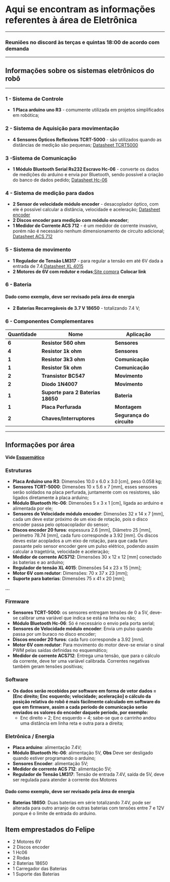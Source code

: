 # Aqui se encontram as informações referentes à área de Eletrônica
--------------------------------------------------------------------------
### Reuniões no discord às terças e quintas 18:00 de acordo com demanda
-----------------------------------------------------------------------------
## Informações sobre os sistemas eletrônicos do robô
------------------------------------------------------------------------------
### 1 - Sistema de Controle

* **1 Placa arduino uno R3** - comumente utilizada em projetos simplificados em robótica;

### 2 -  Sistema de Aquisição para movimentação

* **4 Sensores Ópticos Reflexivos TCRT-5000** -  são utilizados quando as distâncias de medição são pequenas; [Datasheet TCRT5000](https://github.com/PI1-2024-1/PI1-2024-1/blob/main/Repo%20-%20Eletronica/Datasheets/TCRT5000.PDF)


### 3 -Sistema de Comunicação

* **1 Módulo Bluetooth Serial Rs232 Escravo Hc-06** -  converte os dados de medições do arduino e envia por Bluetooth, sendo possível a criação do banco de dados pedido; [Datasheet Hc-06](https://github.com/PI1-2024-1/PI1-2024-1/blob/main/Repo%20-%20Eletronica/Datasheets/HC-06.PDF)

### 4 - Sistema de medição para dados

* **2 Sensor de velocidade módulo encoder** - desacoplador óptico, com ele é possível calcular a distância, velocidade e aceleração;  [Datasheet encoder](https://github.com/PI1-2024-1/PI1-2024-1/blob/main/Repo%20-%20Eletronica/Datasheets/Encoder.pdf)
* **2 Discos encoder para medição com módulo encoder**;
* **1 Medidor de Corrente ACS 712** - é um medidor de corrente invasivo, porém não é necessário nenhum dimensionamento de circuito adicional; [Datasheet ACS 712](https://github.com/PI1-2024-1/PI1-2024-1/blob/main/Repo%20-%20Eletronica/Datasheets/ACS712.PDF)

### 5 - Sistema de movimento

* **1 Regulador de Tensão LM317** - para regular a tensão em até 6V dada a entrada de 7.4;[Datasheet XL 4015](https://github.com/PI1-2024-1/PI1-2024-1/blob/main/Repo%20-%20Eletronica/Datasheets/XL4015.PDF)
* **2 Motores de 6V com redutor e rodas**;[Site compra](link.com) **Colocar link**

### 6 - Bateria	
#### Dado como exemplo, deve ser revisado pela área de energia
* **2 Baterias Recarregáveis de 3.7 V 18650** - totalizando 7.4 V;
	
### 6 - Componentes Complementares

| Quantidade | Nome | Aplicação |
| ---------- | ---- | --------- |
| **6** | **Resistor 560 ohm** | **Sensores** |
| **4** | **Resistor 1k ohm** | **Sensores** |
| **1** | **Resistor 3k3 ohm**  | **Comunicação** |
| **1** | **Resistor 5k  ohm** | **Comunicação** |
| **2** | **Transistor BC547**  | **Movimento** |
| **2** | **Diodo 1N4007** | **Movimento** |
| **1** | **Suporte para 2 Baterias 18650** | **Bateria** |
| **1** | **Placa Perfurada** |**Montagem** |
| **2** | **Chaves/Interruptores** | **Segurança do circuito** |  

----------------------------------------------------------------------------------------------		
## Informações por área
**Vide [Esquemático](https://github.com/PI1-2024-1/PI1-2024-1/blob/main/Repo%20-%20Eletronica/Esquemáticos/Segundo%20esquemático/Esquemático%202.pdf)**
### Estruturas

* **Placa Arduino uno R3**: Dimensões 10.0 x 6.0 x 3.0 [cm], peso 0.058 kg;
* **Sensores TCRT-5000**: Dimensões 10 x 5.6 x 7 [mm], esses sensores serão soldados na placa perfurada, juntamente com os resistores, são ligados diretamente à placa arduino;
* **Módulo Bluetooth Hc-06**: Dimensões 5 x 3 x 1 [cm], ligada ao arduino e alimentada por ele;
* **Sensores de Velocidade módulo encoder**: Dimensões 32 x 14 x 7 [mm], cada um deve estar próximo de um eixo de rotação, pois o disco encoder passa pelo optoacoplador do sensor;
* **Discos encoder 20 furos**: espessura 2.6 [mm], Diâmetro 25 [mm], perímetro 78.74 [mm], cada furo corresponde a 3.92 [mm]. Os discos deves estar acoplados a um eixo de rotação, para que cada furo passante pelo sensor encoder gere um pulso elétrico, podendo assim calcular a tragetória, velocidade e aceleração;  
* **Medidor de corrente  ACS712**: Dimensões 30 x 12 x 12 [mm] conectado às baterias e ao arduíno;
* **Regulador de tensão XL 4015**: Dimensões 54 x 23 x 15 [mm];
* **Motor 6V com redutor**: Dimensões: 70 x 37 x 23 [mm];
* **Suporte para baterias**: Dimensões 75 x 41 x 20 [mm];

**...**

### Firmware
* **Sensores TCRT-5000**: os sensores entregam tensões de 0 a 5V, deve-se calibrar uma variável que indica se está na linha ou não;
* **Módulo Bluetooth Hc-06**: Só é necessário o envio pela porta serial;
* **Sensores de Velocidade módulo encoder**: Envia um pulso quando passa por um buraco no disco encoder;
* **Discos encoder 20 furos**: cada furo corresponde a 3.92 [mm]. 
* **Motor 6V com redutor**: Para movimento do motor deve-se enviar o sinal PWM pelas saídas definidas no esquemático;
* **Medidor de corrente  ACS712**: Entrega uma tensão, que para o cálculo da corrente, deve ter uma variável calibrada. Correntes negativas também geram tensões positivas;

### Software
* **Os dados serão recebidos por software em forma de vetor dados = [Enc direito; Enc esquerdo; velocidade; aceleração] o cálculo da posição relativa do robô é mais fácilmente calculado em software do que em firmware, assim a cada período de comunicação serão enviados os valores do encoder daquele período, por exemplo:**   
  	* Enc direito = 2; Enc esquerdo = 4; sabe-se que o carrinho andou uma distância em linha reta e outra  para a  direita;

### Eletrônica / Energia 
* **Placa arduino**: alimentação 7.4V;
* **Módulo Bluetooth Hc-06**: alimentação 5V, **Obs** Deve ser desligado quando estiver programando o arduino;
* **Sensores Encoder**: alimentação 5V;
* **Medidor de corrente ACS 712**: alimentação 5V;
* **Regulador de Tensão LM317**: Tensão de entrada 7.4V, saída de 5V, deve ser regulada para atender à corrente dos Motores

#### Dado como exemplo, deve ser revisado pela área de energia
* **Baterias 18650**: Duas baterias em série totalizando 7.4V, pode ser alterada para outro arranjo de outras baterias com tensões entre 7 e 12V porque é o limite de entrada do arduino. 

## Item emprestados do Felipe
* 2 Motores 6V
* 2 Discos encoder
* 1 Hc06
* 2 Rodas
* 2 Baterias 18650
* 1 Carregador das Baterias
* 1 Suporte das Baterias
